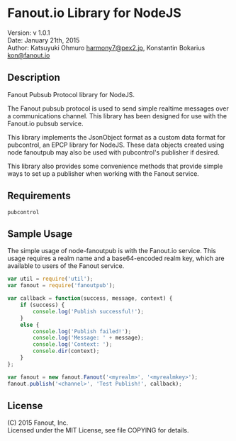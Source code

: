 Fanout.io Library for NodeJS
===================================================

Version: v 1.0.1  
Date: January 21th, 2015  
Author: Katsuyuki Ohmuro <harmony7@pex2.jp>, Konstantin Bokarius <kon@fanout.io>

Description
-----------

Fanout Pubsub Protocol library for NodeJS.

The Fanout pubsub protocol is used to send simple realtime messages over a communications channel. This library has been designed for use with the Fanout.io pubsub service.

This library implements the JsonObject format as a custom data format for pubcontrol, an EPCP library for NodeJS. These data objects created using node fanoutpub may also be used with pubcontrol's publisher if desired.

This library also provides some convenience methods that provide simple ways to set up a publisher when working with the Fanout service.

Requirements
------------

    pubcontrol

Sample Usage
------------

The simple usage of node-fanoutpub is with the Fanout.io service. This usage requires a realm name and a base64-encoded realm key, which are available to users of the Fanout service.

```javascript
var util = require('util');
var fanout = require('fanoutpub');

var callback = function(success, message, context) {
    if (success) {
        console.log('Publish successful!');
    }
    else {
        console.log('Publish failed!');
        console.log('Message: ' + message);
        console.log('Context: ');
        console.dir(context); 
    }
};

var fanout = new fanout.Fanout('<myrealm>', '<myrealmkey>');
fanout.publish('<channel>', 'Test Publish!', callback);
```

License
-------

(C) 2015 Fanout, Inc.  
Licensed under the MIT License, see file COPYING for details.
